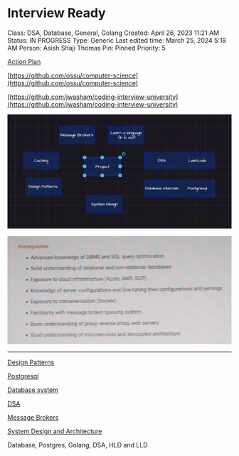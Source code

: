 # Interview Ready

Class: DSA, Database, General, Golang
Created: April 26, 2023 11:21 AM
Status: IN PROGRESS
Type: Generic
Last edited time: March 25, 2024 5:18 AM
Person: Asish Shaji Thomas
Pin: Pinned
Priority: 5

[Action Plan](Interview%20Ready%2061f661332951455697c396f40eb4a0bb/Action%20Plan%20e296561331f94f05a2ab8c78e87d266f.md)

[https://github.com/ossu/computer-science](https://github.com/ossu/computer-science)

[https://github.com/jwasham/coding-interview-university](https://github.com/jwasham/coding-interview-university)

![Untitled](Interview%20Ready%2061f661332951455697c396f40eb4a0bb/Untitled.png)

![IMG_20231025_200120650.jpg](Interview%20Ready%2061f661332951455697c396f40eb4a0bb/IMG_20231025_200120650.jpg)

---

[Design Patterns](Design%20Patterns%20d3e26aefc7c94585a0face7578ff7d98.md)

[Postgresql](Postgresql%20cbd9835684dc49f7ad541c7380dec81f.md)

[Database system ](Database%20system%2017fc8836bef24b51ab1e4f0729ee75b5.md)

[DSA](Interview%20Ready%2061f661332951455697c396f40eb4a0bb/DSA%2081e582fcbaf84770aed847665cd489cc.md)

[Message Brokers](Interview%20Ready%2061f661332951455697c396f40eb4a0bb/Message%20Brokers%2029b87a4c207a498ab0a8eb2735b15bdd.md)

[System Design and Architecture](System%20Design%20and%20Architecture%2006b337409f31496590be5398016faab0.md)

Database, Postgres, Golang, DSA, HLD and LLD
